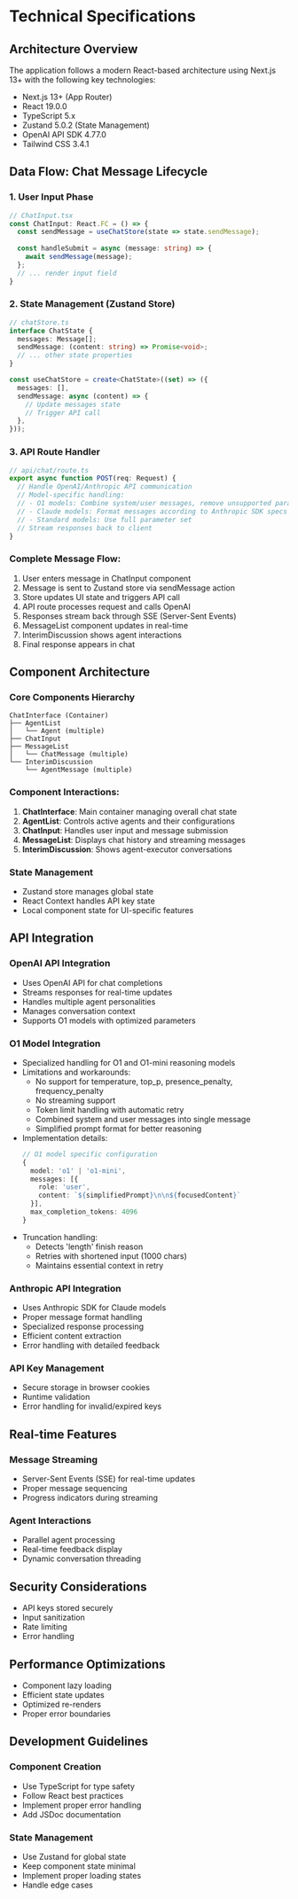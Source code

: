 # Technical Specifications

## Architecture Overview

The application follows a modern React-based architecture using Next.js 13+ with the following key technologies:
- Next.js 13+ (App Router)
- React 19.0.0
- TypeScript 5.x
- Zustand 5.0.2 (State Management)
- OpenAI API SDK 4.77.0
- Tailwind CSS 3.4.1

## Data Flow: Chat Message Lifecycle

### 1. User Input Phase
```typescript
// ChatInput.tsx
const ChatInput: React.FC = () => {
  const sendMessage = useChatStore(state => state.sendMessage);
  
  const handleSubmit = async (message: string) => {
    await sendMessage(message);
  };
  // ... render input field
}
```

### 2. State Management (Zustand Store)
```typescript
// chatStore.ts
interface ChatState {
  messages: Message[];
  sendMessage: (content: string) => Promise<void>;
  // ... other state properties
}

const useChatStore = create<ChatState>((set) => ({
  messages: [],
  sendMessage: async (content) => {
    // Update messages state
    // Trigger API call
  },
}));
```

### 3. API Route Handler
```typescript
// api/chat/route.ts
export async function POST(req: Request) {
  // Handle OpenAI/Anthropic API communication
  // Model-specific handling:
  // - O1 models: Combine system/user messages, remove unsupported params
  // - Claude models: Format messages according to Anthropic SDK specs
  // - Standard models: Use full parameter set
  // Stream responses back to client
}
```

### Complete Message Flow:
1. User enters message in ChatInput component
2. Message is sent to Zustand store via sendMessage action
3. Store updates UI state and triggers API call
4. API route processes request and calls OpenAI
5. Responses stream back through SSE (Server-Sent Events)
6. MessageList component updates in real-time
7. InterimDiscussion shows agent interactions
8. Final response appears in chat

## Component Architecture

### Core Components Hierarchy
```
ChatInterface (Container)
├── AgentList
│   └── Agent (multiple)
├── ChatInput
├── MessageList
│   └── ChatMessage (multiple)
└── InterimDiscussion
    └── AgentMessage (multiple)
```

### Component Interactions:
1. **ChatInterface**: Main container managing overall chat state
2. **AgentList**: Controls active agents and their configurations
3. **ChatInput**: Handles user input and message submission
4. **MessageList**: Displays chat history and streaming messages
5. **InterimDiscussion**: Shows agent-executor conversations

### State Management
- Zustand store manages global state
- React Context handles API key state
- Local component state for UI-specific features

## API Integration

### OpenAI API Integration
- Uses OpenAI API for chat completions
- Streams responses for real-time updates
- Handles multiple agent personalities
- Manages conversation context
- Supports O1 models with optimized parameters

### O1 Model Integration
- Specialized handling for O1 and O1-mini reasoning models
- Limitations and workarounds:
  - No support for temperature, top_p, presence_penalty, frequency_penalty
  - No streaming support
  - Token limit handling with automatic retry
  - Combined system and user messages into single message
  - Simplified prompt format for better reasoning
- Implementation details:
  ```typescript
  // O1 model specific configuration
  {
    model: 'o1' | 'o1-mini',
    messages: [{
      role: 'user',
      content: `${simplifiedPrompt}\n\n${focusedContent}`
    }],
    max_completion_tokens: 4096
  }
  ```
- Truncation handling:
  - Detects 'length' finish reason
  - Retries with shortened input (1000 chars)
  - Maintains essential context in retry

### Anthropic API Integration
- Uses Anthropic SDK for Claude models
- Proper message format handling
- Specialized response processing
- Efficient content extraction
- Error handling with detailed feedback

### API Key Management
- Secure storage in browser cookies
- Runtime validation
- Error handling for invalid/expired keys

## Real-time Features

### Message Streaming
- Server-Sent Events (SSE) for real-time updates
- Proper message sequencing
- Progress indicators during streaming

### Agent Interactions
- Parallel agent processing
- Real-time feedback display
- Dynamic conversation threading

## Security Considerations

- API keys stored securely
- Input sanitization
- Rate limiting
- Error handling

## Performance Optimizations

- Component lazy loading
- Efficient state updates
- Optimized re-renders
- Proper error boundaries

## Development Guidelines

### Component Creation
- Use TypeScript for type safety
- Follow React best practices
- Implement proper error handling
- Add JSDoc documentation

### State Management
- Use Zustand for global state
- Keep component state minimal
- Implement proper loading states
- Handle edge cases
